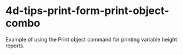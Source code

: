 4d-tips-print-form-print-object-combo
=====================================

Example of using the Print object command for printing variable height reports.
